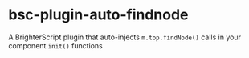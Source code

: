 # bsc-plugin-auto-findnode
A BrighterScript plugin that auto-injects `m.top.findNode()` calls in your component `init()` functions
